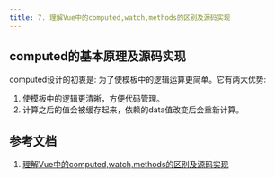 ```yaml
---
title: 7. 理解Vue中的computed,watch,methods的区别及源码实现
---
```


## computed的基本原理及源码实现
computed设计的初衷是: 为了使模板中的逻辑运算更简单。它有两大优势:
1. 使模板中的逻辑更清晰，方便代码管理。
2. 计算之后的值会被缓存起来，依赖的data值改变后会重新计算。


## 参考文档
1. [理解Vue中的computed,watch,methods的区别及源码实现](https://www.cnblogs.com/tugenhua0707/p/11760466.html)